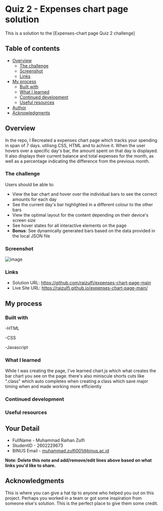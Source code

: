 # Quiz 2 - Expenses chart page solution

This is a solution to the [Expenses-chart page Quiz 2 challenge]

## Table of contents

- [Overview](#overview)
  - [The challenge](#the-challenge)
  - [Screenshot](#screenshot)
  - [Links](#links)
- [My process](#my-process)
  - [Built with](#built-with)
  - [What I learned](#what-i-learned)
  - [Continued development](#continued-development)
  - [Useful resources](#useful-resources)
- [Author](#author)
- [Acknowledgments](#acknowledgments)

## Overview

In the repo, I Recreated a expenses chart page which tracks your spending in span of 7 days. utilisng CSS, HTML and 
to achive it. When the user hovers over a specific day's bar, the amount spent on that day is displayed. It also displays their current balance and total expenses for the month, as well as a percentage indicating the difference from the previous month.
### The challenge

Users should be able to:

- View the bar chart and hover over the individual bars to see the correct amounts for each day
- See the current day's bar highlighted in a different colour to the other bars
- View the optimal layout for the content depending on their device's screen size
- See hover states for all interactive elements on the page
- **Bonus**: See dynamically generated bars based on the data provided in the local JSON file

### Screenshot

![image](https://user-images.githubusercontent.com/114371959/210710235-3da0e001-b8b9-48cf-993a-f819e6ad349e.png)

### Links

- Solution URL: https://github.com/raizulfi/expenses-chart-page-main
- Live Site URL: https://raizulfi.github.io/expenses-chart-page-main/
## My process

### Built with

-HTML

-CSS

-Javascript



### What I learned

While I was creating the page, I've learned chart.js which what creates the bar chart you see on the page. there's also miniscule shorts cuts like ".class" which auto completes when creating a class which save major timing when and made working more efficiently
### Continued development



### Useful resources



## Your Detail 

- FullName - Muhammad Raihan Zulfi
- StudentID - 2602229673
- BINUS Email - muhammad.zulfi001@binus.ac.id

**Note: Delete this note and add/remove/edit lines above based on what links you'd like to share.**

## Acknowledgments

This is where you can give a hat tip to anyone who helped you out on this project. Perhaps you worked in a team or got some inspiration from someone else's solution. This is the perfect place to give them some credit.


